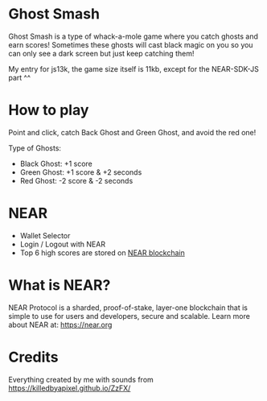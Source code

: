 # Ghost Smash

Ghost Smash is a type of whack-a-mole game where you catch ghosts and earn scores! 
Sometimes these ghosts will cast black magic on you so you can only see a dark screen but just keep catching them!  

My entry for js13k, the game size itself is 11kb, except for the NEAR-SDK-JS part ^^ 



# How to play 

Point and click, catch Back Ghost and Green Ghost, and avoid the red one!

Type of Ghosts:
- Black Ghost: +1 score
- Green Ghost: +1 score & +2 seconds
- Red Ghost: -2 score & -2 seconds


# NEAR 
- Wallet Selector
- Login / Logout with NEAR 
- Top 6 high scores are stored on [NEAR blockchain](https://near.org/about/) 

# What is NEAR? 
NEAR Protocol is a sharded, proof-of-stake, layer-one blockchain that is simple to use for users and developers, secure and scalable. Learn more about NEAR at: https://near.org

# Credits 

Everything created by me with sounds from https://killedbyapixel.github.io/ZzFX/ 



